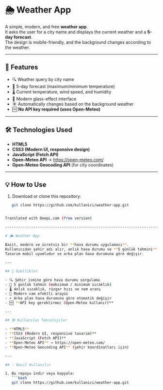 # 🌦️ Weather App

A simple, modern, and free **weather app**.  
It asks the user for a city name and displays the current weather and a **5-day forecast**.  
The design is mobile-friendly, and the background changes according to the weather.

---

## 🚀 Features

- 🔍 Weather query by city name  
- 📅 5-day forecast (maximum/minimum temperature)  
- 🌡️ Current temperature, wind speed, and humidity  
- 🎨 Modern glass-effect interface  
- ☀️ Automatically changes based on the background weather  
- 🆓 **No API key required (uses Open-Meteo)**  

---

## 🛠️ Technologies Used

- **HTML5**  
- **CSS3 (Modern UI, responsive design)**  
- **JavaScript (Fetch API)**  
- **Open-Meteo API** → https://open-meteo.com/  
- **Open-Meteo Geocoding API** (for city coordinates)

---

## 💡 How to Use

1. Download or clone this repository:
```bash
   git clone https://github.com/kullanici/weather-app.git


Translated with DeepL.com (free version)

-----------------------------------------------------------------------------

# 🌦️ Weather App

Basit, modern ve ücretsiz bir **hava durumu uygulaması**.  
Kullanıcıdan şehir adı alır, anlık hava durumu ve **5 günlük tahmini** gösterir.  
Tasarım mobil uyumludur ve arka plan hava durumuna göre değişir.

---

## 🚀 Özellikler

- 🔍 Şehir ismine göre hava durumu sorgulama  
- 📅 5 günlük tahmin (maksimum / minimum sıcaklık)  
- 🌡️ Anlık sıcaklık, rüzgar hızı ve nem oranı  
- 🎨 Modern cam efektli arayüz  
- ☀️ Arka plan hava durumuna göre otomatik değişir  
- 🆓 **API key gerektirmez (Open-Meteo kullanır)**  

---

## 🛠️ Kullanılan Teknolojiler

- **HTML5**  
- **CSS3 (Modern UI, responsive tasarım)**  
- **JavaScript (Fetch API)**  
- **Open-Meteo API** → https://open-meteo.com/  
- **Open-Meteo Geocoding API** (şehir koordinatları için)

---

## 💡 Nasıl Kullanılır

1. Bu repoyu indir veya kopyala:
   ```bash
   git clone https://github.com/kullanici/weather-app.git
